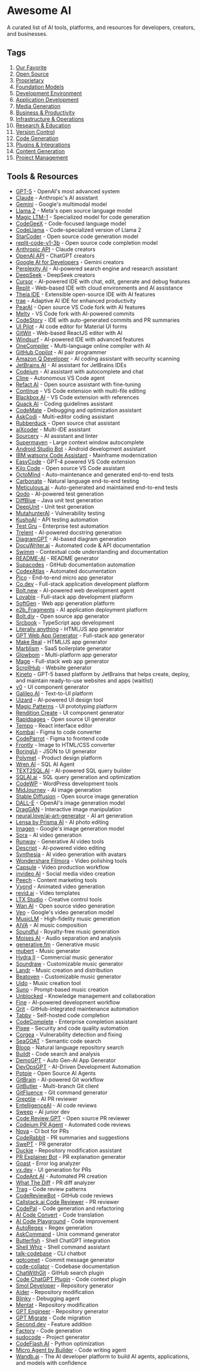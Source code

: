 # Awesome AI

A curated list of AI tools, platforms, and resources for developers, creators, and businesses.

## Tags

1. [Our Favorite](https://artemshar.space/awesome-ai/?tags=favorite)
2. [Open Source](https://artemshar.space/awesome-ai/?tags=opensource)
3. [Proprietary](https://artemshar.space/awesome-ai/?tags=proprietary)
4. [Foundation Models](https://artemshar.space/awesome-ai/?tags=foundationModels)
5. [Development Environment](https://artemshar.space/awesome-ai/?tags=developmentEnvironment)
6. [Application Development](https://artemshar.space/awesome-ai/?tags=appDevelopment)
7. [Media Generation](https://artemshar.space/awesome-ai/?tags=mediaGeneration)
8. [Business & Productivity](https://artemshar.space/awesome-ai/?tags=businessProductivity)
9. [Infrastructure & Operations](https://artemshar.space/awesome-ai/?tags=infrastructureOperations)
10. [Research & Education](https://artemshar.space/awesome-ai/?tags=researchEducation)
11. [Version Control](https://artemshar.space/awesome-ai/?tags=versionControl)
12. [Code Generation](https://artemshar.space/awesome-ai/?tags=codeGeneration)
13. [Plugins & Integrations](https://artemshar.space/awesome-ai/?tags=pluginsIntegrations)
14. [Content Generation](https://artemshar.space/awesome-ai/?tags=contentGeneration)
15. [Project Management](https://artemshar.space/awesome-ai/?tags=projectManagement)

## Tools & Resources

- [GPT-5](https://openai.com/index/introducing-gpt-5/) - OpenAI's most advanced system
- [Claude](https://www.anthropic.com/claude) - Anthropic's AI assistant
- [Gemini](https://deepmind.google/technologies/gemini/) - Google's multimodal model
- [Llama 2](https://ai.meta.com/llama/) - Meta's open source language model
- [Magic LTM-1](https://magic.dev/blog/ltm-1) - Specialized model for code generation
- [CodeGeeX](https://codegeex.cn/) - Code-focused language model
- [CodeLlama](https://ai.meta.com/blog/code-llama-large-language-model-coding/) - Code-specialized version of Llama 2
- [StarCoder](https://huggingface.co/bigcode/starcoder) - Open source code generation model
- [replit-code-v1-3b](https://huggingface.co/replit/replit-code-v1-3b) - Open source code completion model
- [Anthropic API](https://docs.anthropic.com/en/api/messages) - Claude creators
- [OpenAI API](https://platform.openai.com/docs/overview) - ChatGPT creators
- [Google AI for Developers](https://ai.google.dev/) - Gemini creators
- [Perplexity AI](https://www.perplexity.ai/) - AI-powered search engine and research assistant
- [DeepSeek](https://api-docs.deepseek.com/) - DeepSeek creators
- [Cursor](https://www.cursor.com/) - AI-powered IDE with chat, edit, generate and debug features
- [Replit](https://replit.com/) - Web-based IDE with cloud environments and AI assistance
- [Theia IDE](https://theia-ide.org/) - Extensible open-source IDE with AI features
- [trae](https://www.trae.ai/) - Adaptive AI IDE for enhanced productivity
- [PearAI](https://trypear.ai/) - Open source VS Code fork with AI features
- [Melty](https://melty.sh/) - VS Code fork with AI-powered commits
- [CodeStory](https://codestory.ai/) - IDE with auto-generated commits and PR summaries
- [UI Pilot](https://ui-pilot.com/) - AI code editor for Material UI forms
- [GitWit](https://gitwit.dev/) - Web-based ReactJS editor with AI
- [Windsurf](https://codeium.com/windsurf) - AI-powered IDE with advanced features
- [OneCompiler](https://onecompiler.com/) - Multi-language online compiler with AI
- [GitHub Copilot](https://github.com/features/copilot) - AI pair programmer
- [Amazon Q Developer](https://aws.amazon.com/q/developer/) - AI coding assistant with security scanning
- [JetBrains AI](https://www.jetbrains.com/ai/) - AI assistant for JetBrains IDEs
- [Codeium](https://codeium.com/) - AI assistant with autocomplete and chat
- [Cline](https://marketplace.visualstudio.com/items?itemName=saoudrizwan.claude-dev) - Autonomous VS Code agent
- [Refact AI](https://refact.ai/) - Open source assistant with fine-tuning
- [Continue](https://continue.dev/) - VS Code extension with multi-file editing
- [Blackbox AI](https://www.useblackbox.io/) - VS Code extension with references
- [Quack AI](https://www.quackai.com/) - Coding guidelines assistant
- [CodeMate](https://www.codemate.ai/) - Debugging and optimization assistant
- [AskCodi](https://www.askcodi.com/) - Multi-editor coding assistant
- [Rubberduck](https://github.com/rubberduck-ai/rubberduck-vscode) - Open source chat assistant
- [aiXcoder](https://www.aixcoder.com/en/) - Multi-IDE assistant
- [Sourcery](https://sourcery.ai/) - AI assistant and linter
- [Supermaven](https://supermaven.com/) - Large context window autocomplete
- [Android Studio Bot](https://developer.android.com/studio/preview/studio-bot) - Android development assistant
- [IBM watsonx Code Assistant](https://www.ibm.com/products/watsonx-code-assistant-z) - Mainframe modernization
- [EasyCode](https://www.easycode.ai/) - GPT-4 powered VS Code extension
- [Kilo Code](https://kilocode.ai) - Open source VS Code assistant
- [OctoMind](https://octomind.dev) - Auto-maintenance and generated end-to-end tests
- [Carbonate](https://carbonate.dev/) - Natural language end-to-end testing
- [Meticulous.ai](https://www.meticulous.ai/) - Auto-generated and maintained end-to-end tests
- [Qodo](https://www.qodo.ai/) - AI-powered test generation
- [DiffBlue](https://www.diffblue.com/) - Java unit test generation
- [DeepUnit](https://www.deepunit.ai/) - Unit test generation
- [MutahunterAI](https://github.com/codeintegrity-ai/mutahunter) - Vulnerability testing
- [KushoAI](https://kusho.ai/) - API testing automation
- [Test Gru](https://gru.ai/home#test-gru) - Enterprise test automation
- [Trelent](https://trelent.net/) - AI-powered docstring generation
- [DiagramGPT](https://www.eraser.io/diagramgpt) - AI-based diagram generation
- [DocuWriter.ai](https://www.docuwriter.ai/) - Automated code & API documentation
- [Swimm](https://swimm.io) - Contextual code understanding and documentation
- [README-AI](https://github.com/eli64s/readme-ai) - README generator
- [Supacodes](https://www.supacodes.com) - GitHub documentation automation
- [CodexAtlas](https://codedocumentation.app/) - Automated documentation
- [Pico](https://picoapps.xyz) - End-to-end micro app generator
- [Co.dev](https://www.co.dev/) - Full-stack application development platform
- [Bolt.new](https://bolt.new) - AI-powered web development agent
- [Lovable](https://lovable.dev/) - Full-stack app development platform
- [SoftGen](https://softgen.ai/) - Web app generation platform
- [e2b_Fragments](https://fragments.e2b.dev/) - AI application deployment platform
- [Bolt.diy](https://github.com/stackblitz-labs/bolt.diy) - Open source app generator
- [Srcbook](https://github.com/srcbookdev/srcbook) - TypeScript app development
- [Literally anything](https://literallyanything.io) - HTML/JS app generator
- [GPT Web App Generator](https://magic-app-generator.wasp-lang.dev/) - Full-stack app generator
- [Make Real](https://makereal.tldraw.com/) - HTML/JS app generator
- [Marblism](https://marblism.com) - SaaS boilerplate generator
- [Glowbom](https://glowbom.com/) - Multi-platform app generator
- [Mage](https://usemage.ai/) - Full-stack web app generator
- [ScrollHub](https://github.com/breck7/ScrollHub) - Website generator
- [Kineto](https://blog.jetbrains.com/kineto/2025/08/make-your-ideas-clickable-with-kineto-by-jetbrains/) - GPT-5 based platform by JetBrains that helps create, deploy, and maintain ready-to-use websites and apps (waitlist)
- [v0](https://v0.dev/) - UI component generator
- [Galileo AI](https://www.usegalileo.ai/) - Text-to-UI platform
- [Uizard](https://uizard.io/) - AI-powered UI design tool
- [Magic Patterns](https://www.magicpatterns.com/) - UI prototyping platform
- [Rendition Create](https://www.renditioncreate.com/) - UI component generator
- [Rapidpages](https://github.com/rapidpages/rapidpages) - Open source UI generator
- [Tempo](https://www.tempolabs.ai/) - React interface editor
- [Kombai](https://kombai.com/) - Figma to code converter
- [CodeParrot](https://www.codeparrot.ai/) - Figma to frontend code
- [Frontly](https://fronty.com/) - Image to HTML/CSS converter
- [BoringUi](https://www.boringui.xyz/) - JSON to UI generator
- [Polymet](https://polymet.ai) - Product design platform
- [Wren AI](https://getwren.ai/oss) - SQL AI Agent
- [TEXT2SQL.AI](https://www.text2sql.ai/) - AI-powered SQL query builder
- [SQLAI.ai](https://www.sqlai.ai/) - SQL query generation and optimization
- [CodeWP](https://codewp.ai/) - WordPress development tools
- [MidJourney](https://www.midjourney.com) - AI image generation
- [Stable Diffusion](https://github.com/CompVis/stable-diffusion) - Open source image generation
- [DALL-E](https://openai.com/blog/dall-e/) - OpenAI's image generation model
- [DragGAN](https://github.com/XingangPan/DragGAN) - Interactive image manipulation
- [neural.love/ai-art-generator](https://neural.love/ai-art-generator) - AI art generation
- [Lensa by Prisma AI](https://prisma-ai.com/lensa) - AI photo editing
- [Imagen](https://imagen.research.google/) - Google's image generation model
- [Sora](https://sora.com/) - AI video generation
- [Runway](https://runwayml.com/) - Generative AI video tools
- [Descript](https://www.descript.com/) - AI-powered video editing
- [Synthesia](https://www.synthesia.io/) - AI video generation with avatars
- [Wondershare Filmora](https://filmora.wondershare.com/) - Video polishing tools
- [Capsule](https://www.capsule.video/) - Video production workflow
- [invideo AI](https://invideo.io/) - Social media video creation
- [Peech](https://www.peech-ai.com) - Content marketing tools
- [Vyond](https://www.vyond.com/) - Animated video generation
- [revid.ai](https://www.revid.ai/) - Video templates
- [LTX Studio](https://ltx.studio/) - Creative control tools
- [Wan AI](https://www.wan-ai.org/) - Open source video generation
- [Veo](https://deepmind.google/models/veo/) - Google's video generation model
- [MusicLM](https://google-research.github.io/seanet/musiclm/examples/) - High-fidelity music generation
- [AIVA](https://www.aiva.ai/) - AI music composition
- [Soundful](https://soundful.com/) - Royalty-free music generation
- [Moises AI](https://moises.ai/) - Audio separation and analysis
- [generative.fm](https://generative.fm/) - Generative music
- [mubert](https://mubert.com/) - Music generator
- [Hydra II](https://rightsify.com/hydra/) - Commercial music generator
- [Soundraw](https://soundraw.io/) - Customizable music generator
- [Landr](https://www.landr.com/) - Music creation and distribution
- [Beatoven](https://www.beatoven.ai/) - Customizable music generator
- [Uido](https://www.udio.com/) - Music creation tool
- [Suno](https://suno.com/) - Prompt-based music creation
- [Unblocked](https://getunblocked.com/) - Knowledge management and collaboration
- [Fine](https://fine.dev/) - AI-powered development workflow
- [Grit](https://app.grit.io) - GitHub-integrated maintenance automation
- [Tabby](https://tabbyml.github.io/tabby/) - Self-hosted code completion
- [CodeComplete](https://codecomplete.ai/) - Enterprise completion assistant
- [Pixee](https://pixee.ai) - Security and code quality automation
- [Corgea](https://corgea.com/) - Vulnerability detection and fixing
- [SeaGOAT](https://kantord.github.io/SeaGOAT/latest/) - Semantic code search
- [Bloop](https://bloop.ai/) - Natural language repository search
- [Buildt](https://www.buildt.ai/) - Code search and analysis
- [DemoGPT](https://github.com/melih-unsal/DemoGPT) - Auto Gen-AI App Generator
- [DevOpsGPT](https://github.com/kuafuai/DevOpsGPT) - AI-Driven Development Automation
- [Potpie](https://potpie.ai) - Open Source AI Agents
- [GitBrain](https://gitbrain.dev/) - AI-powered Git workflow
- [GitButler](https://gitbutler.com/) - Multi-branch Git client
- [GitFluence](https://www.gitfluence.com/) - Git command generator
- [Greptile](https://greptile.com/code-review-bot) - AI PR reviewer
- [EntelligenceAI](https://entelligence.ai/pr) - AI code reviews
- [Sweep](https://github.com/sweepai/sweep) - AI junior dev
- [Code Review GPT](https://github.com/mattzcarey/code-review-gpt) - Open source PR reviewer
- [Codeium PR Agent](https://github.com/Codium-ai/pr-agent) - Automated code reviews
- [Nova](https://www.trynova.ai/) - CI bot for PRs
- [CodeRabbit](https://coderabbit.ai/) - PR summaries and suggestions
- [SwePT](https://github.com/keerthanpg/SwePT) - PR generator
- [Duckie](https://duckie.ai/) - Repository modification assistant
- [PR Explainer Bot](https://pr-explainer-bot.web.app/) - PR explanation generator
- [Goast](https://goast.ai/) - Error log analyzer
- [vx.dev](https://github.com/Yuyz0112/vx.dev) - UI generation for PRs
- [CodeAnt AI](https://www.codeant.ai/) - Automated PR creation
- [What The Diff](https://whatthediff.ai/) - PR diff analyzer
- [Trag](https://usetrag.com/) - Code review patterns
- [CodeReviewBot](https://codereviewbot.ai/) - GitHub code reviews
- [Callstack.ai Code Reviewer](https://callstack.ai/code-reviewer) - PR reviewer
- [CodePal](https://codepal.ai/) - Code generation and refactoring
- [AI Code Convert](https://aicodeconvert.com/) - Code translation
- [AI Code Playground](https://aicodeplayground.com/) - Code improvement
- [AutoRegex](https://www.autoregex.xyz/) - Regex generation
- [AskCommand](https://www.askcommand.cppexpert.online/) - Unix command generator
- [Butterfish](https://butterfi.sh) - Shell ChatGPT integration
- [Shell Whiz](https://github.com/beimzhan/shell-whiz) - Shell command assistant
- [talk-codebase](https://github.com/rsaryev/talk-codebase) - CLI chatbot
- [gptcomet](https://github.com/belingud/gptcomet) - Commit message generator
- [code-collator](https://github.com/tawandakembo/code-collator) - Codebase documentation
- [ChatWithGit](https://gitsearch.sdan.io/) - GitHub search plugin
- [Code ChatGPT Plugin](https://github.com/kesor/chatgpt-code-plugin) - Code context plugin
- [Smol Developer](https://github.com/smol-ai/developer) - Repository generator
- [Aider](https://github.com/paul-gauthier/aider) - Repository modification
- [Blinky](https://github.com/seahyinghang8/blinky) - Debugging agent
- [Mentat](https://www.mentat.ai/) - Repository modification
- [GPT Engineer](https://github.com/AntonOsika/gpt-engineer) - Repository generator
- [GPT Migrate](https://github.com/0xpayne/gpt-migrate) - Code migration
- [Second.dev](https://www.second.dev/) - Feature addition
- [Factory](https://www.factory.ai/) - Code generation
- [sudocode](https://sudocode.ai/) - Project generator
- [CodeFlash AI](https://www.codeflash.ai/) - Python optimization
- [Micro Agent by Builder](https://www.builder.io/blog/micro-agent) - Code writing agent
- [Wandb.ai](https://wandb.ai/site) - The AI developer platform to build AI agents, applications, and models with confidence
